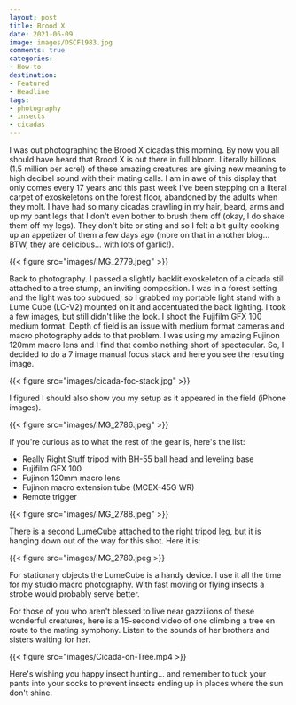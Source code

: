 ```yaml
---
layout: post
title: Brood X
date: 2021-06-09
image: images/DSCF1983.jpg
comments: true
categories: 
- How-to
destination: 
- Featured
- Headline
tags:
- photography
- insects
- cicadas
---
```


I was out photographing the Brood X cicadas this morning. By now you all should have heard that Brood X is out there in full bloom. Literally billions (1.5 million per acre!) of these amazing creatures are giving new meaning to high decibel sound with their mating calls. I am in awe of this display that only comes every 17 years and this past week I've been stepping on a literal carpet of exoskeletons on the forest floor, abandoned by the adults when they molt. I have had so many cicadas crawling in my hair, beard, arms and up my pant legs that I don't even bother to brush them off (okay, I do shake them off my legs). They don't bite or sting and so I felt a bit guilty cooking up an appetizer of them a few days ago (more on that in another blog... BTW, they are delicious... with lots of garlic!). 

{{< figure src="images/IMG_2779.jpeg" >}}

Back to photography. I passed a slightly backlit exoskeleton of a cicada still attached to a tree stump, an inviting composition. I was in a forest setting and the light was too subdued, so I grabbed my portable light stand with a Lume Cube (LC-V2) mounted on it and accentuated the back lighting. I took a few images, but still didn't like the look. I shoot the Fujifilm GFX 100 medium format. Depth of field is an issue with medium format cameras and macro photography adds to that problem. I was using my amazing Fujinon 120mm macro lens and I find that combo nothing short of spectacular. So, I decided to do a 7 image manual focus stack and here you see the resulting image. 

{{< figure src="images/cicada-foc-stack.jpg" >}}

I figured I should also show you my setup as it appeared in the field (iPhone images). 

{{< figure src="images/IMG_2786.jpeg" >}}

If you're curious as to what the rest of the gear is, here's the list:

- Really Right Stuff tripod with BH-55 ball head and leveling base
- Fujifilm GFX 100
- Fujinon 120mm macro lens
- Fujinon macro extension tube (MCEX-45G WR)
- Remote trigger

{{< figure src="images/IMG_2788.jpeg" >}}

There is a second LumeCube attached to the right tripod leg, but it is hanging down out of the way for this shot. Here it is:

{{< figure src="images/IMG_2789.jpeg >}}

For stationary objects the LumeCube is a handy device. I use it all the time for my studio macro photography. With fast moving or flying insects a strobe would probably serve better. 

For those of you who aren't blessed to live near gazzilions of these wonderful creatures, here is a 15-second video of one climbing a tree en route to the mating symphony. Listen to the sounds of her brothers and sisters waiting for her. 

{{< figure src="images/Cicada-on-Tree.mp4 >}}

Here's wishing you happy insect hunting... and remember to tuck your pants into your socks to prevent insects ending up in places where the sun don't shine. 